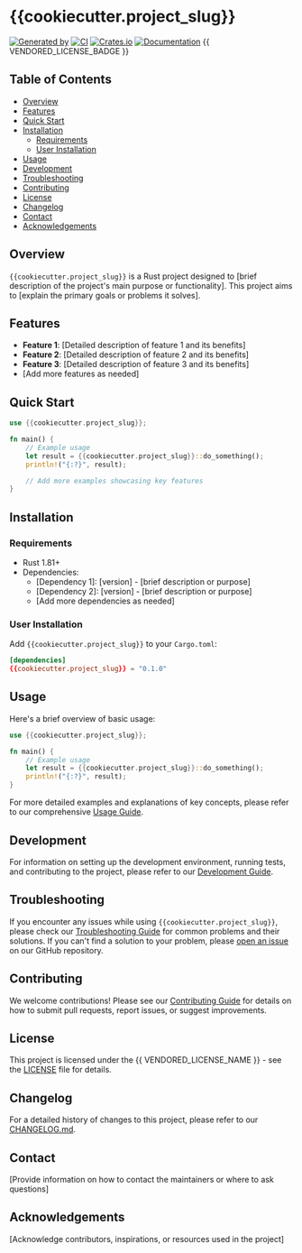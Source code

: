 # {{cookiecutter.project_slug}}

[![Generated by](https://img.shields.io/badge/Generated%20by-x--pt%2Ftemplate-blue)](https://github.com/x-pt/template)
[![CI](https://github.com/{{cookiecutter.__gh_slug}}/workflows/CI/badge.svg)](https://github.com/{{cookiecutter.__gh_slug}}/actions)
[![Crates.io](https://img.shields.io/crates/v/{{cookiecutter.project_slug}}.svg)](https://crates.io/crates/{{cookiecutter.project_slug}})
[![Documentation](https://docs.rs/{{cookiecutter.project_slug}}/badge.svg)](https://docs.rs/{{cookiecutter.project_slug}})
{{ VENDORED_LICENSE_BADGE }}

## Table of Contents

- [Overview](#overview)
- [Features](#features)
- [Quick Start](#quick-start)
- [Installation](#installation)
    - [Requirements](#requirements)
    - [User Installation](#user-installation)
- [Usage](#usage)
- [Development](#development)
- [Troubleshooting](#troubleshooting)
- [Contributing](#contributing)
- [License](#license)
- [Changelog](#changelog)
- [Contact](#contact)
- [Acknowledgements](#acknowledgements)

## Overview

`{{cookiecutter.project_slug}}` is a Rust project designed to [brief description of the project's main purpose or functionality]. This project aims to [explain the primary goals or problems it solves].

## Features

- **Feature 1**: [Detailed description of feature 1 and its benefits]
- **Feature 2**: [Detailed description of feature 2 and its benefits]
- **Feature 3**: [Detailed description of feature 3 and its benefits]
- [Add more features as needed]

## Quick Start

```rust
use {{cookiecutter.project_slug}};

fn main() {
    // Example usage
    let result = {{cookiecutter.project_slug}}::do_something();
    println!("{:?}", result);

    // Add more examples showcasing key features
}
```

## Installation

### Requirements

- Rust 1.81+
- Dependencies:
    - [Dependency 1]: [version] - [brief description or purpose]
    - [Dependency 2]: [version] - [brief description or purpose]
    - [Add more dependencies as needed]

### User Installation

Add `{{cookiecutter.project_slug}}` to your `Cargo.toml`:

```toml
[dependencies]
{{cookiecutter.project_slug}} = "0.1.0"
```

## Usage

Here's a brief overview of basic usage:

```rust
use {{cookiecutter.project_slug}};

fn main() {
    // Example usage
    let result = {{cookiecutter.project_slug}}::do_something();
    println!("{:?}", result);
}
```

For more detailed examples and explanations of key concepts, please refer to our comprehensive [Usage Guide](docs/usage.md).

## Development

For information on setting up the development environment, running tests, and contributing to the project, please refer to our [Development Guide](docs/development.md).

## Troubleshooting

If you encounter any issues while using `{{cookiecutter.project_slug}}`, please check our [Troubleshooting Guide](docs/troubleshooting.md) for common problems and their solutions. If you can't find a solution to your problem, please [open an issue](https://github.com/{{cookiecutter.__gh_slug}}/issues) on our GitHub repository.

## Contributing

We welcome contributions! Please see our [Contributing Guide](CONTRIBUTING.md) for details on how to submit pull requests, report issues, or suggest improvements.

## License

This project is licensed under the {{ VENDORED_LICENSE_NAME }} - see the [LICENSE](LICENSE) file for details.

## Changelog

For a detailed history of changes to this project, please refer to our [CHANGELOG.md](CHANGELOG.md).

## Contact

[Provide information on how to contact the maintainers or where to ask questions]

## Acknowledgements

[Acknowledge contributors, inspirations, or resources used in the project]
